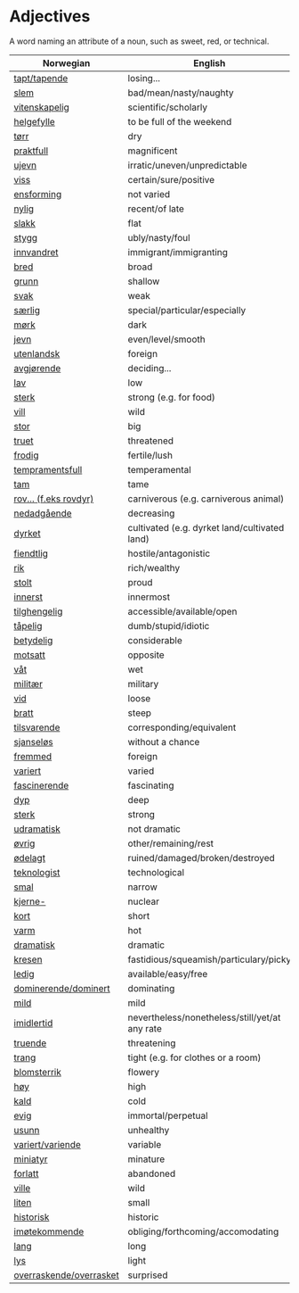 # Adjectives

A word naming an attribute of a noun, such as sweet, red, or technical.

| Norwegian | English |
| --- | --- |
| [tapt/tapende](https://www.ordnett.no/search?language=no&phrase=tapt/tapende) | losing... |
| [slem](https://www.ordnett.no/search?language=no&phrase=slem) | bad/mean/nasty/naughty |
| [vitenskapelig](https://www.ordnett.no/search?language=no&phrase=vitenskapelig) | scientific/scholarly |
| [helgefylle](https://www.ordnett.no/search?language=no&phrase=helgefylle) | to be full of the weekend |
| [tørr](https://www.ordnett.no/search?language=no&phrase=tørr) | dry |
| [praktfull](https://www.ordnett.no/search?language=no&phrase=praktfull) | magnificent |
| [ujevn](https://www.ordnett.no/search?language=no&phrase=ujevn) | irratic/uneven/unpredictable |
| [viss](https://www.ordnett.no/search?language=no&phrase=viss) | certain/sure/positive |
| [ensforming](https://www.ordnett.no/search?language=no&phrase=ensforming) | not varied |
| [nylig](https://www.ordnett.no/search?language=no&phrase=nylig) | recent/of late |
| [slakk](https://www.ordnett.no/search?language=no&phrase=slakk) | flat |
| [stygg](https://www.ordnett.no/search?language=no&phrase=stygg) | ubly/nasty/foul |
| [innvandret](https://www.ordnett.no/search?language=no&phrase=innvandret) | immigrant/immigranting |
| [bred](https://www.ordnett.no/search?language=no&phrase=bred) | broad |
| [grunn](https://www.ordnett.no/search?language=no&phrase=grunn) | shallow |
| [svak](https://www.ordnett.no/search?language=no&phrase=svak) | weak |
| [særlig](https://www.ordnett.no/search?language=no&phrase=særlig) | special/particular/especially |
| [mørk](https://www.ordnett.no/search?language=no&phrase=mørk) | dark |
| [jevn](https://www.ordnett.no/search?language=no&phrase=jevn) | even/level/smooth |
| [utenlandsk](https://www.ordnett.no/search?language=no&phrase=utenlandsk) | foreign |
| [avgjørende](https://www.ordnett.no/search?language=no&phrase=avgjørende) | deciding... |
| [lav](https://www.ordnett.no/search?language=no&phrase=lav) | low |
| [sterk](https://www.ordnett.no/search?language=no&phrase=sterk) | strong (e.g. for food) |
| [vill](https://www.ordnett.no/search?language=no&phrase=vill) | wild |
| [stor](https://www.ordnett.no/search?language=no&phrase=stor) | big |
| [truet](https://www.ordnett.no/search?language=no&phrase=truet) | threatened |
| [frodig](https://www.ordnett.no/search?language=no&phrase=frodig) | fertile/lush |
| [tempramentsfull](https://www.ordnett.no/search?language=no&phrase=tempramentsfull) | temperamental |
| [tam](https://www.ordnett.no/search?language=no&phrase=tam) | tame |
| [rov... (f.eks rovdyr)](https://www.ordnett.no/search?language=no&phrase=rov...%20(f.eks%20rovdyr)) | carniverous (e.g. carniverous animal) |
| [nedadgående](https://www.ordnett.no/search?language=no&phrase=nedadgående) | decreasing |
| [dyrket](https://www.ordnett.no/search?language=no&phrase=dyrket) | cultivated (e.g. dyrket land/cultivated land) |
| [fiendtlig](https://www.ordnett.no/search?language=no&phrase=fiendtlig) | hostile/antagonistic |
| [rik](https://www.ordnett.no/search?language=no&phrase=rik) | rich/wealthy |
| [stolt](https://www.ordnett.no/search?language=no&phrase=stolt) | proud |
| [innerst](https://www.ordnett.no/search?language=no&phrase=innerst) | innermost |
| [tilghengelig](https://www.ordnett.no/search?language=no&phrase=tilghengelig) | accessible/available/open |
| [tåpelig](https://www.ordnett.no/search?language=no&phrase=tåpelig) | dumb/stupid/idiotic |
| [betydelig](https://www.ordnett.no/search?language=no&phrase=betydelig) | considerable |
| [motsatt](https://www.ordnett.no/search?language=no&phrase=motsatt) | opposite |
| [våt](https://www.ordnett.no/search?language=no&phrase=våt) | wet |
| [militær](https://www.ordnett.no/search?language=no&phrase=militær) | military |
| [vid](https://www.ordnett.no/search?language=no&phrase=vid) | loose |
| [bratt](https://www.ordnett.no/search?language=no&phrase=bratt) | steep |
| [tilsvarende](https://www.ordnett.no/search?language=no&phrase=tilsvarende) | corresponding/equivalent |
| [sjanseløs](https://www.ordnett.no/search?language=no&phrase=sjanseløs) | without a chance |
| [fremmed](https://www.ordnett.no/search?language=no&phrase=fremmed) | foreign |
| [variert](https://www.ordnett.no/search?language=no&phrase=variert) | varied |
| [fascinerende](https://www.ordnett.no/search?language=no&phrase=fascinerende) | fascinating |
| [dyp](https://www.ordnett.no/search?language=no&phrase=dyp) | deep |
| [sterk](https://www.ordnett.no/search?language=no&phrase=sterk) | strong |
| [udramatisk](https://www.ordnett.no/search?language=no&phrase=udramatisk) | not dramatic |
| [øvrig](https://www.ordnett.no/search?language=no&phrase=øvrig) | other/remaining/rest |
| [ødelagt](https://www.ordnett.no/search?language=no&phrase=ødelagt) | ruined/damaged/broken/destroyed |
| [teknologist](https://www.ordnett.no/search?language=no&phrase=teknologist) | technological |
| [smal](https://www.ordnett.no/search?language=no&phrase=smal) | narrow |
| [kjerne-](https://www.ordnett.no/search?language=no&phrase=kjerne-) | nuclear |
| [kort](https://www.ordnett.no/search?language=no&phrase=kort) | short |
| [varm](https://www.ordnett.no/search?language=no&phrase=varm) | hot |
| [dramatisk](https://www.ordnett.no/search?language=no&phrase=dramatisk) | dramatic |
| [kresen](https://www.ordnett.no/search?language=no&phrase=kresen) | fastidious/squeamish/particulary/picky |
| [ledig](https://www.ordnett.no/search?language=no&phrase=ledig) | available/easy/free |
| [dominerende/dominert](https://www.ordnett.no/search?language=no&phrase=dominerende/dominert) | dominating |
| [mild](https://www.ordnett.no/search?language=no&phrase=mild) | mild |
| [imidlertid](https://www.ordnett.no/search?language=no&phrase=imidlertid) | nevertheless/nonetheless/still/yet/at any rate |
| [truende](https://www.ordnett.no/search?language=no&phrase=truende) | threatening |
| [trang](https://www.ordnett.no/search?language=no&phrase=trang) | tight (e.g. for clothes or a room) |
| [blomsterrik](https://www.ordnett.no/search?language=no&phrase=blomsterrik) | flowery |
| [høy](https://www.ordnett.no/search?language=no&phrase=høy) | high |
| [kald](https://www.ordnett.no/search?language=no&phrase=kald) | cold |
| [evig](https://www.ordnett.no/search?language=no&phrase=evig) | immortal/perpetual |
| [usunn](https://www.ordnett.no/search?language=no&phrase=usunn) | unhealthy |
| [variert/variende](https://www.ordnett.no/search?language=no&phrase=variert/variende) | variable |
| [miniatyr](https://www.ordnett.no/search?language=no&phrase=miniatyr) | minature |
| [forlatt](https://www.ordnett.no/search?language=no&phrase=forlatt) | abandoned |
| [ville](https://www.ordnett.no/search?language=no&phrase=ville) | wild |
| [liten](https://www.ordnett.no/search?language=no&phrase=liten) | small |
| [historisk](https://www.ordnett.no/search?language=no&phrase=historisk) | historic |
| [imøtekommende](https://www.ordnett.no/search?language=no&phrase=imøtekommende) | obliging/forthcoming/accomodating |
| [lang](https://www.ordnett.no/search?language=no&phrase=lang) | long |
| [lys](https://www.ordnett.no/search?language=no&phrase=lys) | light |
| [overraskende/overrasket](https://www.ordnett.no/search?language=no&phrase=overraskende/overrasket) | surprised |

